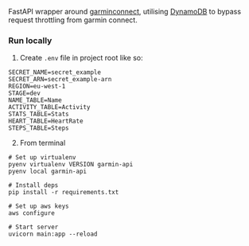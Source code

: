 FastAPI wrapper around [garminconnect](https://github.com/cyberjunky/python-garminconnect), utilising [DynamoDB](https://aws.amazon.com/dynamodb/) to bypass request throttling from garmin connect.

### Run locally

1. Create `.env` file in project root like so:

```
SECRET_NAME=secret_example
SECRET_ARN=secret_example-arn
REGION=eu-west-1
STAGE=dev
NAME_TABLE=Name
ACTIVITY_TABLE=Activity
STATS_TABLE=Stats
HEART_TABLE=HeartRate
STEPS_TABLE=Steps
```

2. From terminal

```
# Set up virtualenv
pyenv virtualenv VERSION garmin-api
pyenv local garmin-api

# Install deps
pip install -r requirements.txt

# Set up aws keys
aws configure

# Start server
uvicorn main:app --reload
```
